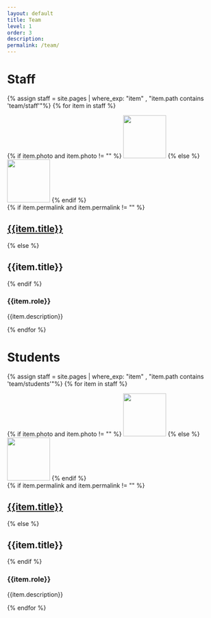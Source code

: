 ```yaml
---
layout: default
title: Team
level: 1
order: 3
description:
permalink: /team/
---
```


# Staff

{% assign staff = site.pages | where_exp: "item" , "item.path contains 'team/staff'"%}
{% for item in staff %}
<div class="item_wrap">
<div class="first">
    {% if item.photo and item.photo != "" %}
    <img src="{{item.photo}}" width="100px">
    {% else %}
    <img src="{% link assets/images/person.jpg %}" width="100px">
    {% endif %}    
</div>
<div class="second">
{% if item.permalink and item.permalink != "" %}
<h2><a href="{{item.permalink}}">{{item.title}}</a></h2>
{% else %}
<h2>{{item.title}}</h2>
{% endif %}    
<h3>{{item.role}}</h3>
<p>{{item.description}}</p>
</div>

</div>    
{% endfor %}

# Students

{% assign staff = site.pages | where_exp: "item" , "item.path contains 'team/students'"%}
{% for item in staff %}
<div class="item_wrap">
<div class="first">
    {% if item.photo and item.photo != "" %}
    <img src="{{item.photo}}" width="100px">
    {% else %}
    <img src="{% link assets/images/person.jpg %}" width="100px">
    {% endif %}
</div>
<div class="second">
{% if item.permalink and item.permalink != "" %}
<h2><a href="{{item.permalink}}">{{item.title}}</a></h2>
{% else %}
<h2>{{item.title}}</h2>
{% endif %}    
<h3>{{item.role}}</h3>
<p>{{item.description}}</p>
</div>

</div>    
{% endfor %}